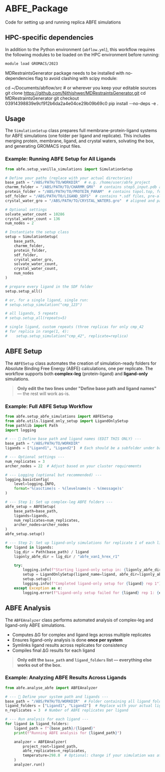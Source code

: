 # ABFE_Package
Code for setting up and running replica ABFE simulations

## HPC-specific dependencies

In addition to the Python environment (`abflow.yml`), this workflow requires the following modules to be loaded on the HPC environment before running:

```bash
module load GROMACS/2023
```

MDRestraintsGenerator package needs to be installed with no-dependencies flag to avoid clashing with scipy module: 

cd ~/Documents/abflow/src  # or wherever you keep your editable sources
git clone https://github.com/Nithishwer/MDRestraintsGenerator.git
cd MDRestraintsGenerator
git checkout 03914398839e9cf912b6da2a4e04ce29b09b69c0
pip install --no-deps -e .


## Usage

The `SimulationSetup` class prepares full membrane-protein-ligand systems for ABFE simulations (one folder per ligand and replicate). This includes merging protein, membrane, ligand, and crystal waters, solvating the box, and generating GROMACS input files.

### Example: Running ABFE Setup for All Ligands

```python
from abfe.setup_vanilla_simulations import SimulationSetup

# Define your paths (replace with your actual directories)
base_path = "/ABS/PATH/TO/WORKDIR"  # e.g. /home/user/abfe_project
charmm_folder = "/ABS/PATH/TO/CHARMM_GMX"  # contains step5_input.pdb and membrane files
protein_folder = "/ABS/PATH/TO/PROTEIN_PARAM"  # contains topol.top, forcefield.itp, posres.itp, etc.
sdf_folder = "/ABS/PATH/TO/LIGAND_SDFS"  # contains *.sdf files, pre-aligned to protein binding site
crystal_water_gro = "/ABS/PATH/TO/CRYSTAL_WATERS.gro"  # aligned and parameterized crystal waters

# Optional settings
solvate_water_count = 10286
crystal_water_count = 136
num_nodes = 2

# Instantiate the setup class
setup = SimulationSetup(
    base_path,
    charmm_folder,
    protein_folder,
    sdf_folder,
    crystal_water_gro,
    solvate_water_count,
    crystal_water_count,
    num_nodes
)

# prepare every ligand in the SDF folder
setup.setup_all()

# or, for a single ligand, single run:
# setup.setup_simulation("cmp_123")

# all ligands, 5 repeats
# setup.setup_all(repeats=5)

# single ligand, custom repeats (three replicas for only cmp_42
# for replica in range(1, 4):
#    setup.setup_simulation("cmp_42", replicate=replica)
```

## ABFE Setup

The `ABFESetup` class automates the creation of simulation-ready folders for Absolute Binding Free Energy (ABFE) calculations, one per replicate. The workflow supports both **complex-leg** (protein-ligand) and **ligand-only** simulations.

> **Only edit the two lines under "Define base path and ligand names"** — the rest will work as-is.

### Example: Full ABFE Setup Workflow

```python
from abfe.setup_abfe_simulations import ABFESetup
from abfe.utils.ligand_only_setup import LigandOnlySetup
from pathlib import Path
import logging

# --- 🔧 Define base path and ligand names (EDIT THIS ONLY) ---
base_path = "/ABS/PATH/TO/WORKDIR"
ligands = ["Ligand1", "Ligand2"]  # Each should be a subfolder under base_path

# --- Optional settings ---
num_replicates = 3
archer_nodes = 22  # Adjust based on your cluster requirements

# --- Logging (optional but recommended) ---
logging.basicConfig(
    level=logging.INFO,
    format='%(asctime)s - %(levelname)s - %(message)s'
)

# --- Step 1: Set up complex-leg ABFE folders ---
abfe_setup = ABFESetup(
    base_path=base_path,
    ligands=ligands,
    num_replicates=num_replicates,
    archer_nodes=archer_nodes
)
abfe_setup.setup()

# --- Step 2: Set up ligand-only simulations for replicate 1 of each ligand ---
for ligand in ligands:
    lig_dir = Path(base_path) / ligand
    ligonly_abfe_dir = lig_dir / "abfe_van1_hrex_r1"

    try:
        logging.info(f"Starting ligand-only setup in: {ligonly_abfe_dir}")
        setup = LigandOnlySetup(ligand_name=ligand, abfe_dir=ligonly_abfe_dir)
        setup.setup()
        logging.info(f"Completed ligand-only setup for {ligand} rep 1")
    except Exception as e:
        logging.error(f"Ligand-only setup failed for {ligand} rep 1: {e}")
```



## ABFE Analysis

The `ABFEAnalyzer` class performs automated analysis of complex-leg and ligand-only ABFE simulations.

- Computes ΔG for complex and ligand legs across multiple replicates  
- Ensures ligand-only analysis is done **once per system**  
- Symlinks ligand results across replicates for consistency  
- Compiles final ΔG results for each ligand

> **Only edit the `base_path` and `ligand_folders` list — everything else works out of the box.**

### Example: Analyzing ABFE Results Across Ligands

```python
from abfe.analyse_abfe import ABFEAnalyzer

# --- 🔧 Define your system path and ligands ---
base_path = "/ABS/PATH/TO/WORKDIR"  # Folder containing all ligand folders
ligand_folders = ["Ligand1", "Ligand2"]  # Replace with your actual ligand folder names
n_replicates = 3  # Number of ABFE replicates per ligand

# --- Run analysis for each ligand ---
for ligand in ligand_folders:
    ligand_path = f"{base_path}/{ligand}"
    print(f"Running ABFE analysis for {ligand_path}")

    analyzer = ABFEAnalyzer(
        project_root=ligand_path,
        abfe_replicates=n_replicates,
        temperature=298.0  # Optional: change if your simulation was at a different T
    )
    analyzer.run()

